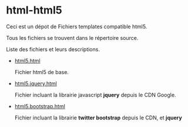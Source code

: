 # html-html5

Ceci est un dépot de Fichiers templates compatible html5.

Tous les fichiers se trouvent dans le répertoire source.

Liste  des fichiers et leurs descriptions.

* [html5.html](src/html5.html "")

    Fichier html5 de base.

* [html5.jquery.html](src/html5.jquery.html)

    Fichier incluant la librairie javascript **jquery** depuis le CDN Google.

* [html5.bootstrap.html](src/html5.bootstrap.html)

    Fichier incluant la librairie **twitter bootstrap** depuis le CDN, et **jquery**
